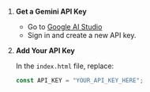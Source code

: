 1. **Get a Gemini API Key**

   - Go to [Google AI Studio](https://aistudio.google.com/app/apikey)
   - Sign in and create a new API key.

2. **Add Your API Key**

   In the `index.html` file, replace:

   ```js
   const API_KEY = "YOUR_API_KEY_HERE";
